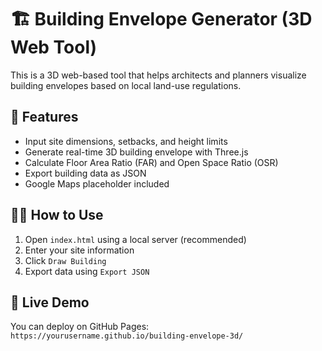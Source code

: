 # 🏗️ Building Envelope Generator (3D Web Tool)

This is a 3D web-based tool that helps architects and planners visualize building envelopes based on local land-use regulations.

## 🔧 Features
- Input site dimensions, setbacks, and height limits
- Generate real-time 3D building envelope with Three.js
- Calculate Floor Area Ratio (FAR) and Open Space Ratio (OSR)
- Export building data as JSON
- Google Maps placeholder included

## 🧑‍💻 How to Use
1. Open `index.html` using a local server (recommended)
2. Enter your site information
3. Click `Draw Building`
4. Export data using `Export JSON`

## 🚀 Live Demo
You can deploy on GitHub Pages:
`https://yourusername.github.io/building-envelope-3d/`

